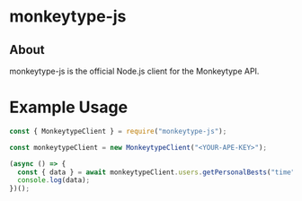 # monkeytype-js

## About

monkeytype-js is the official Node.js client for the Monkeytype API.

# Example Usage

```js
const { MonkeytypeClient } = require("monkeytype-js");

const monkeytypeClient = new MonkeytypeClient("<YOUR-APE-KEY>");

(async () => {
  const { data } = await monkeytypeClient.users.getPersonalBests("time", "15");
  console.log(data);
})();
```
